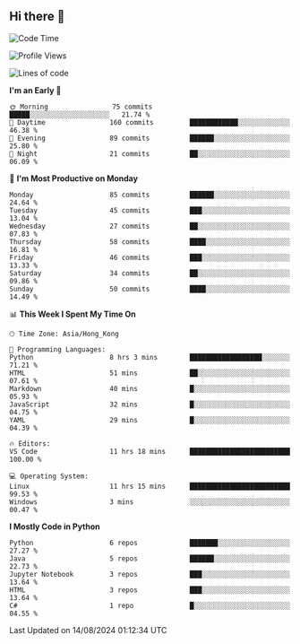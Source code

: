 ## Hi there 👋

<!--
**gessiegulugulu/gessiegulugulu** is a ✨ _special_ ✨ repository because its `README.md` (this file) appears on your GitHub profile.

Here are some ideas to get you started:

- 🔭 I’m currently working on ...
- 🌱 I’m currently learning ...
- 👯 I’m looking to collaborate on ...
- 🤔 I’m looking for help with ...
- 💬 Ask me about ...
- 📫 How to reach me: ...
- 😄 Pronouns: ...
- ⚡ Fun fact: ...
-->

<!--START_SECTION:waka-->
![Code Time](http://img.shields.io/badge/Code%20Time-7%20hrs%2047%20mins-blue)

![Profile Views](http://img.shields.io/badge/Profile%20Views-208-blue)

![Lines of code](https://img.shields.io/badge/From%20Hello%20World%20I%27ve%20Written-3.3%20million%20lines%20of%20code-blue)

**I'm an Early 🐤** 

```text
🌞 Morning                75 commits          █████░░░░░░░░░░░░░░░░░░░░   21.74 % 
🌆 Daytime                160 commits         ████████████░░░░░░░░░░░░░   46.38 % 
🌃 Evening                89 commits          ██████░░░░░░░░░░░░░░░░░░░   25.80 % 
🌙 Night                  21 commits          ██░░░░░░░░░░░░░░░░░░░░░░░   06.09 % 
```
📅 **I'm Most Productive on Monday** 

```text
Monday                   85 commits          ██████░░░░░░░░░░░░░░░░░░░   24.64 % 
Tuesday                  45 commits          ███░░░░░░░░░░░░░░░░░░░░░░   13.04 % 
Wednesday                27 commits          ██░░░░░░░░░░░░░░░░░░░░░░░   07.83 % 
Thursday                 58 commits          ████░░░░░░░░░░░░░░░░░░░░░   16.81 % 
Friday                   46 commits          ███░░░░░░░░░░░░░░░░░░░░░░   13.33 % 
Saturday                 34 commits          ██░░░░░░░░░░░░░░░░░░░░░░░   09.86 % 
Sunday                   50 commits          ████░░░░░░░░░░░░░░░░░░░░░   14.49 % 
```


📊 **This Week I Spent My Time On** 

```text
🕑︎ Time Zone: Asia/Hong_Kong

💬 Programming Languages: 
Python                   8 hrs 3 mins        ██████████████████░░░░░░░   71.21 % 
HTML                     51 mins             ██░░░░░░░░░░░░░░░░░░░░░░░   07.61 % 
Markdown                 40 mins             █░░░░░░░░░░░░░░░░░░░░░░░░   05.93 % 
JavaScript               32 mins             █░░░░░░░░░░░░░░░░░░░░░░░░   04.75 % 
YAML                     29 mins             █░░░░░░░░░░░░░░░░░░░░░░░░   04.39 % 

🔥 Editors: 
VS Code                  11 hrs 18 mins      █████████████████████████   100.00 % 

💻 Operating System: 
Linux                    11 hrs 15 mins      █████████████████████████   99.53 % 
Windows                  3 mins              ░░░░░░░░░░░░░░░░░░░░░░░░░   00.47 % 
```

**I Mostly Code in Python** 

```text
Python                   6 repos             ███████░░░░░░░░░░░░░░░░░░   27.27 % 
Java                     5 repos             ██████░░░░░░░░░░░░░░░░░░░   22.73 % 
Jupyter Notebook         3 repos             ███░░░░░░░░░░░░░░░░░░░░░░   13.64 % 
HTML                     3 repos             ███░░░░░░░░░░░░░░░░░░░░░░   13.64 % 
C#                       1 repo              █░░░░░░░░░░░░░░░░░░░░░░░░   04.55 % 
```




 Last Updated on 14/08/2024 01:12:34 UTC
<!--END_SECTION:waka-->
